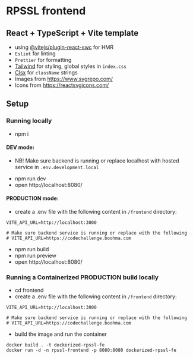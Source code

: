 # RPSSL frontend

## React + TypeScript + Vite template

- using [@vitejs/plugin-react-swc](https://github.com/vitejs/vite-plugin-react-swc) for HMR
- `Eslint` for linting
- `Prettier` for formatting
- [Tailwind](https://tailwindcss.com/) for styling, global styles in `index.css`
- [Clsx](https://www.npmjs.com/package/clsx) for `className` strings
- Images from https://www.svgrepo.com/
- Icons from https://reactsvgicons.com/

## Setup

### Running locally

- npm i

#### DEV mode:

- NB! Make sure backend is running or replace localhost with hosted service in `.env.development.local`

* npm run dev
* open http://localhost:8080/

#### PRODUCTION mode:

- create a .env file with the following content in `/frontend` directory:

```tsx
VITE_API_URL=http://localhost:3000

# Make sure backend service is running or replace with the following
# VITE_API_URL=https://codechallenge.boohma.com
```

- npm run build
- npm run preview
- open http://localhost:8080/

### Running a Containerized PRODUCTION build locally

- cd frontend
- create a .env file with the following content in `/frontend` directory:

```tsx
VITE_API_URL=http://localhost:3000

# Make sure backend service is running or replace with the following
# VITE_API_URL=https://codechallenge.boohma.com
```

- build the image and run the container

```tsx
docker build . -t dockerized-rpssl-fe
docker run -d -n rpssl-frontend -p 8080:8080 dockerized-rpssl-fe
```
